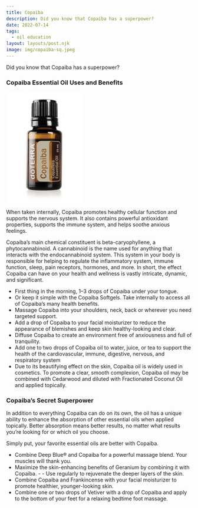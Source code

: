 ```yaml
---
title: Copaiba
description: Did you know that Copaiba has a superpower?
date: 2022-07-14
tags:
  - oil education
layout: layouts/post.njk
image: img/copaiba-sq.jpeg
---
```


Did you know that Copaiba has a superpower?

### Copaiba Essential Oil Uses and Benefits

<img alt="copaiba oil bottle" src="/img/bottles/copaiba-207x300.jpeg" class="pull-right">

When taken internally, Copaiba promotes healthy cellular function and supports the nervous system. It also contains powerful antioxidant properties, supports the immune system, and helps soothe anxious feelings.

Copaiba’s main chemical constituent is beta-caryophyllene, a phytocannabinoid. A cannabinoid is the name used for anything that interacts with the endocannabinoid system. This system in your body is responsible for helping to regulate the inflammatory system, immune function, sleep, pain receptors, hormones, and more. In short, the effect Copaiba can have on your health and wellness is vastly intricate, dynamic, and significant.

- First thing in the morning, 1–3 drops of Copaiba under your tongue.
- Or keep it simple with the Copaiba Softgels. Take internally to access all of Copaiba’s many health benefits.
- Massage Copaiba into your shoulders, neck, back or wherever you need targeted support.
- Add a drop of Copaiba to your facial moisturizer to reduce the appearance of blemishes and keep skin healthy-looking and clear.
- Diffuse Copaiba to create an environment free of anxiousness and full of tranquility.
- Add one to two drops of Copaiba oil to water, juice, or tea to support the health of the cardiovascular, immune, digestive, nervous, and respiratory system
- Due to its beautifying effect on the skin, Copaiba oil is widely used in cosmetics. To promote a clear, smooth complexion, Copaiba oil may be combined with Cedarwood and diluted with Fractionated Coconut Oil and applied topically.

### Copaiba’s Secret Superpower

In addition to everything Copaiba can do on its own, the oil has a unique ability to enhance the absorption of other essential oils when applied topically. Better absorption means better results, no matter what results you’re looking for or which oil you choose.

Simply put, your favorite essential oils are better with Copaiba.

- Combine Deep Blue® and Copaiba for a powerful massage blend. Your muscles will thank you.
- Maximize the skin-enhancing benefits of Geranium by combining it with Copaiba. - - Use regularly to rejuvenate the deeper layers of the skin.
- Combine Copaiba and Frankincense with your facial moisturizer to promote healthier, younger-looking skin.
- Combine one or two drops of Vetiver with a drop of Copaiba and apply to the bottom of your feet for a relaxing bedtime foot massage.
